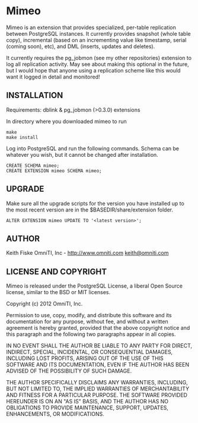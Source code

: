 Mimeo
=====

Mimeo is an extension that provides specialized, per-table replication between PostgreSQL instances. It currently provides snapshot (whole table copy), incremental (based on an incrementing value like timestamp, serial (coming soon), etc), and DML (inserts, updates and deletes).

It currently requires the pg_jobmon (see my other repositories) extension to log all replication activity. May see about making this optional in the future, but I would hope that anyone using a replication scheme like this would want it logged in detail and monitored!

INSTALLATION
------------

Requirements: dblink & pg_jobmon (>0.3.0) extensions

In directory where you downloaded mimeo to run

    make
    make install

Log into PostgreSQL and run the following commands. Schema can be whatever you wish, but it cannot be changed after installation.

    CREATE SCHEMA mimeo;
    CREATE EXTENSION mimeo SCHEMA mimeo;


UPGRADE
-------

Make sure all the upgrade scripts for the version you have installed up to the most recent version are in the $BASEDIR/share/extension folder. 

    ALTER EXTENSION mimeo UPDATE TO '<latest version>';


AUTHOR
------

Keith Fiske
OmniTI, Inc - http://www.omniti.com
keith@omniti.com


LICENSE AND COPYRIGHT
---------------------

Mimeo is released under the PostgreSQL License, a liberal Open Source license, similar to the BSD or MIT licenses.

Copyright (c) 2012 OmniTI, Inc.

Permission to use, copy, modify, and distribute this software and its documentation for any purpose, without fee, and without a written agreement is hereby granted, provided that the above copyright notice and this paragraph and the following two paragraphs appear in all copies.

IN NO EVENT SHALL THE AUTHOR BE LIABLE TO ANY PARTY FOR DIRECT, INDIRECT, SPECIAL, INCIDENTAL, OR CONSEQUENTIAL DAMAGES, INCLUDING LOST PROFITS, ARISING OUT OF THE USE OF THIS SOFTWARE AND ITS DOCUMENTATION, EVEN IF THE AUTHOR HAS BEEN ADVISED OF THE POSSIBILITY OF SUCH DAMAGE.

THE AUTHOR SPECIFICALLY DISCLAIMS ANY WARRANTIES, INCLUDING, BUT NOT LIMITED TO, THE IMPLIED WARRANTIES OF MERCHANTABILITY AND FITNESS FOR A PARTICULAR PURPOSE. THE SOFTWARE PROVIDED HEREUNDER IS ON AN "AS IS" BASIS, AND THE AUTHOR HAS NO OBLIGATIONS TO PROVIDE MAINTENANCE, SUPPORT, UPDATES, ENHANCEMENTS, OR MODIFICATIONS.
